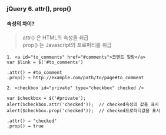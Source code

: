 ### jQuery 6. attr(), prop()

#### 속성의 차이?
> .attr() 은 HTML의 속성을 취급<br>
> .prop() 는 Javascript의 프로퍼티를 취급

```{.javascript}
1. <a id="to_comments" href="#comments">코멘트 일람</a>
var $link = $('#to_comments')

.attr() → #to_comment
.prop() → http://example.com/path/to/page#to_comment

2. <checkbox id="private" type="checkbox" checked />

var $checkbox = $('#private');
alert($checkbox.attr('checked'));  // checked속성의 값을 표시
alert($checkbox.prop('checked'));  // checked프로파티값을 표시

.attr() → "checked"
.prop() → true

```

